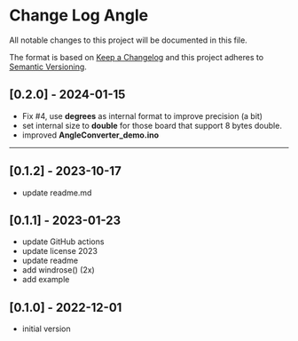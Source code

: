 # Change Log Angle

All notable changes to this project will be documented in this file.

The format is based on [Keep a Changelog](http://keepachangelog.com/)
and this project adheres to [Semantic Versioning](http://semver.org/).



## [0.2.0] - 2024-01-15
- Fix #4, use **degrees** as internal format to improve precision (a bit)
- set internal size to **double** for those board that support 8 bytes double.
- improved **AngleConverter_demo.ino**

----

## [0.1.2] - 2023-10-17
- update readme.md

## [0.1.1] - 2023-01-23
- update GitHub actions
- update license 2023
- update readme
- add windrose() (2x)
- add example

## [0.1.0] - 2022-12-01 
- initial version


